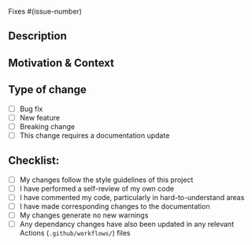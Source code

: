 <!-- Link the issue that this PR implements -->

Fixes #(issue-number)

## Description

<!-- Please include a summary of the change and which issue is fixed. 
Also, include relevant motivation and context. List any dependencies that are required for this change. -->

## Motivation & Context

<!-- A clear and concise description of the motivation behind the change and if applicable, any additional context -->


## Type of change

<!-- Please delete options that are not relevant. -->

- [ ] Bug fix <!-- non-breaking change which fixes an issue -->
- [ ] New feature <!-- non-breaking change which adds functionality -->
- [ ] Breaking change <!-- fix or feature that would cause existing functionality to not work as expected -->
- [ ] This change requires a documentation update

## Checklist:

<!-- Remove if not applicable -->

- [ ] My changes follow the style guidelines of this project
- [ ] I have performed a self-review of my own code
- [ ] I have commented my code, particularly in hard-to-understand areas
- [ ] I have made corresponding changes to the documentation
- [ ] My changes generate no new warnings
- [ ] Any dependancy changes have also been updated in any relevant Actions (`.github/workflows/`) files
